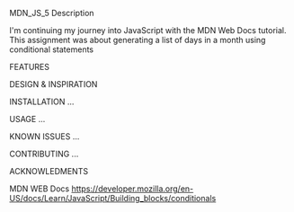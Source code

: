 MDN_JS_5 Description

I'm continuing my journey into JavaScript with the MDN Web Docs tutorial. This assignment was about generating a list of days in a month using conditional statements

FEATURES



DESIGN & INSPIRATION 
 

INSTALLATION ...

USAGE ...

KNOWN ISSUES ...

CONTRIBUTING ...

ACKNOWLEDMENTS

MDN WEB Docs https://developer.mozilla.org/en-US/docs/Learn/JavaScript/Building_blocks/conditionals
